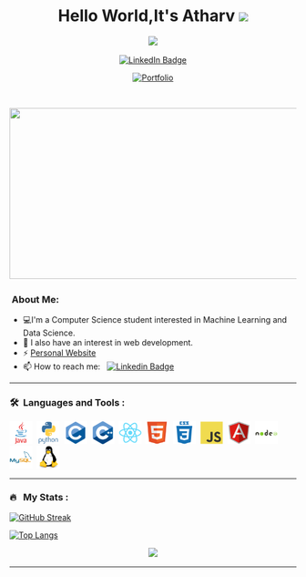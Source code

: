 <h1 align="center">Hello World,It's Atharv <img src="https://media.giphy.com/media/hvRJCLFzcasrR4ia7z/giphy.gif" width="40"></h1>

<p align="center"><img src="https://media.giphy.com/media/EOmYN5kVP3W2Lyn6dx/giphy.gif" width="300"/></p>
<p align="center">
<a href="https://www.linkedin.com/in/atharv-patwardhan-b3175b216/"><img src="https://img.shields.io/badge/LinkedIn-blue?style=for-the-badge&logo=linkedin&logoColor=white" alt="LinkedIn Badge"></a>
</p>

<p align="center">
  <a href="https://atharvpatwardhan.netlify.app/"><img src="https://img.shields.io/badge/Portfolio-Personal%20Website-yellow" alt="Portfolio"></a>
</p



<p align="center"><img src="https://komarev.com/ghpvc/?username=atharvpatwardhan&style=flat-square&color=blue" alt=""></p>


<p align="center"><img src="https://media.giphy.com/media/doXBzUFJRxpaUbuaqz/giphy.gif" width="600" height="300"  /></p>

###  &nbsp;About Me:

- 💻I'm a Computer Science student interested in Machine Learning and Data Science.
- 🌱 I also have an interest in web development.
- ⚡ <a href = "https://atharvpatwardhan.netlify.app/" >Personal Website</a>  
- 📫 How to reach me: &nbsp; [![Linkedin Badge](https://img.shields.io/badge/-atharvpatwardhan-blue?style=flat&logo=Linkedin&logoColor=white)](https://www.linkedin.com/in/atharv-patwardhan-b3175b216/)

---

### 🛠 &nbsp;Languages and Tools :

<p>
<img src="https://github.com/devicons/devicon/blob/master/icons/java/java-original-wordmark.svg" title="Java" alt="Java" width="40" height="40"/>&nbsp;
<img src="https://github.com/devicons/devicon/blob/master/icons/python/python-original-wordmark.svg" title="Python" alt="Python" width="40" height="40"/>&nbsp;
<img src="https://github.com/devicons/devicon/blob/master/icons/c/c-original.svg" title="C" **alt="C" width="40" height="40"/>&nbsp;
<img src="https://github.com/devicons/devicon/blob/master/icons/cplusplus/cplusplus-original.svg" title="C++" **alt="C++" width="40" height="40"/>&nbsp;
<img src="https://github.com/devicons/devicon/blob/master/icons/react/react-original.svg" title="React" alt="React" width="40" height="40"/>&nbsp;
<img src="https://github.com/devicons/devicon/blob/master/icons/html5/html5-original.svg" title="HTML5" alt="HTML" width="40" height="40"/>&nbsp;
<img src="https://github.com/devicons/devicon/blob/master/icons/css3/css3-plain-wordmark.svg"  title="CSS3" alt="CSS" width="40" height="40"/>&nbsp;
<img src="https://github.com/devicons/devicon/blob/master/icons/javascript/javascript-original.svg" title="JavaScript" alt="JavaScript" width="40" height="40"/>&nbsp;
<img src="https://github.com/devicons/devicon/blob/master/icons/angularjs/angularjs-original.svg" title="Angular" alt="Angular" width="40" height="40"/>&nbsp;
<img src="https://github.com/devicons/devicon/blob/master/icons/nodejs/nodejs-original-wordmark.svg" title="NodeJS" alt="NodeJS" width="40" height="40"/>&nbsp;
<img src="https://github.com/devicons/devicon/blob/master/icons/mysql/mysql-original-wordmark.svg" title="MySQL"  alt="MySQL" width="40" height="40"/>&nbsp;
<img src="https://github.com/devicons/devicon/blob/master/icons/linux/linux-original.svg" title="Linux" alt="Linux" width="40" height="40"/>&nbsp;

</p>

---

### 🔥 &nbsp; My Stats :
[![GitHub Streak](http://github-readme-streak-stats.herokuapp.com?user=atharvpatwardhan&theme=dark&background=000000)](https://git.io/streak-stats)

[![Top Langs](https://github-readme-stats.vercel.app/api/top-langs/?username=atharvpatwardhan&layout=compact&theme=vision-friendly-dark)](https://github.com/anuraghazra/github-readme-stats)

<p align="center"><img src="https://media.giphy.com/media/vLlpbDafjgHystuJ0a/giphy.gif" width="250" /></p>

---


